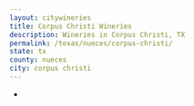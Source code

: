 ```yaml
---
layout: citywineries
title: Corpus Christi Wineries
description: Wineries in Corpus Christi, TX
permalink: /texas/nueces/corpus-christi/
state: tx
county: nueces
city: corpus christi
---
```

-
